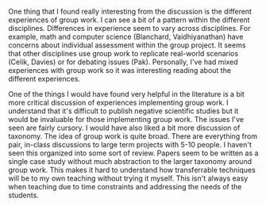 
One thing that I found really interesting from the discussion is the different
experiences of group work. I can see a bit of a pattern within the different
disciplines. Differences in experience seem to vary across disciplines. For
example, math and computer science (Blanchard, Vaidhiyanathan) have concerns
about individual assessment within the group project. It seems that other
disciplines use group work to replicate real-world scenarios (Celik, Davies) or
for debating issues (Pak).  Personally, I've had mixed experiences with group
work so it was interesting reading about the different experiences. 

One of the things I would have found very helpful in the literature is a bit
more critical discussion of experiences implementing group work. I understand
that it's difficult to publish negative scientific studies but it would be
invaluable for those implementing group work. The issues I've seen are fairly
cursory. I would have also liked a bit more discussion of taxonomy. The idea
of group work is quite broad. There are everything from pair, in-class
discussions to large term projects with 5-10 people. I haven't seen this
organized into some sort of review. Papers seem to be written as a single case
study without much abstraction to the larger taxonomy around group work. This
makes it hard to understand how transferrable techniques will be to my own
teaching without trying it myself. This isn't always easy when teaching due to
time constraints and addressing the needs of the students.


